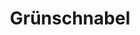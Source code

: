 ---
title: "Grünschnabel"
url: /berlin/gruenschnabel-manfred-von-richthofen-strasse/
shop: Lebensmittel
---